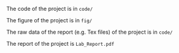 The code of the project is in `code/`

The figure of the project is in `fig/`

The raw data of the report (e.g. Tex files) of the project is in `code/`

The report of the project is `Lab_Report.pdf`
